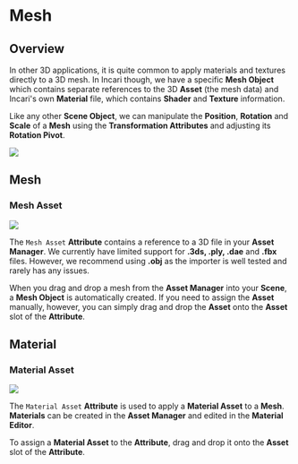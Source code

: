 # Mesh

## Overview

In other 3D applications, it is quite common to apply materials and textures directly to a 3D mesh. In Incari though, we have a specific **Mesh Object** which contains separate references to the 3D **Asset** \(the mesh data\) and Incari's own **Material** file, which contains **Shader** and **Texture** information.

Like any other **Scene Object**, we can manipulate the **Position**, **Rotation** and **Scale** of a **Mesh** using the **Transformation Attributes** and adjusting its **Rotation Pivot**.

![](../.gitbook/assets/image%20%282%29.png)

## Mesh

### Mesh Asset

![](../.gitbook/assets/meshicon.png)

The `Mesh Asset` **Attribute** contains a reference to a 3D file in your **Asset Manager**. We currently have limited support for **.3ds, .ply, .dae** and **.fbx** files. However, we recommend using **.obj** as the importer is well tested and rarely has any issues.

When you drag and drop a mesh from the **Asset Manager** into your **Scene**, a **Mesh Object** is automatically created. If you need to assign the **Asset** manually, however, you can simply drag and drop the **Asset** onto the **Asset** slot of the **Attribute**.

## Material

### Material Asset

![](../.gitbook/assets/iconmaterial.png)

The `Material Asset` **Attribute** is used to apply a **Material Asset** to a **Mesh**. **Materials** can be created in the **Asset Manager** and edited in the **Material Editor**.

To assign a **Material Asset** to the **Attribute**, drag and drop it onto the **Asset** slot of the **Attribute**.

